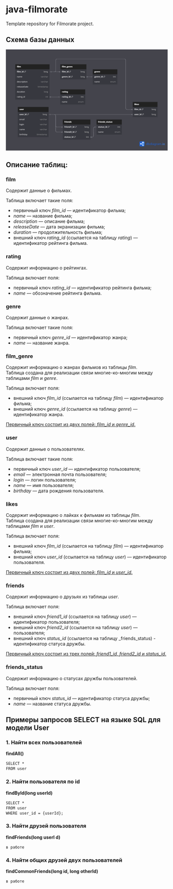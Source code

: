 # java-filmorate
Template repository for Filmorate project.

## Схема базы данных
![image](src/main/resources/Filmorate.png)

## Описание таблиц:

### film
Содержит данные о фильмах. 

Таблица включает такие поля:
* первичный ключ _film_id_ — идентификатор фильма;
* _name_ — название фильма;
* _description_ — описание фильма;
* _releaseDate_ — дата экранизации фильма;
* _duration_ — продолжительность фильма;
* внешний ключ _rating_id_ (ссылается на таблицу _rating_) — идентификатор рейтинга фильма. 

### rating
Содержит информацию о рейтингах.

Таблица включает поля:
* первичный ключ _rating_id_ — идентификатор рейтинга фильма;
* _name_ — обозначение рейтинга фильма.

### genre
Содержит данные о жанрах.

Таблица включает такие поля:
* первичный ключ _genre_id_ — идентификатор жанра;
* _name_ — название жанра.

### film_genre
Содержит информацию о жанрах фильмов из таблицы _film_.  
Таблица создана для реализации связи многие-ко-многим между таблицами _film_ и _genre_.

Таблица включает поля:
* внешний ключ _film_id_ (ссылается на таблицу _film_) — идентификатор фильма;
* внешний ключ _genre_id_ (ссылается на таблицу _genre_) — идентификатор жанра.  

<u>Первичный ключ состоит из двух полей: _film_id_ и _genre_id_.</u>

### user
Содержит данные о пользователях.

Таблица включает такие поля:
* первичный ключ _user_id_ — идентификатор пользователя;
* _email_ — электронная почта пользователя;
* _login_ — логин пользователя;
* _name_ — имя пользователя;
* _birthday_ — дата рождения пользователя.

### likes
Содержит информацию о лайках к фильмам из таблицы _film_.  
Таблица создана для реализации связи многие-ко-многим между таблицами _film_ и _user_.

Таблица включает поля:
* внешний ключ _film_id_ (ссылается на таблицу _film_) — идентификатор фильма;
* внешний ключ _user_id_ (ссылается на таблицу _user_) — идентификатор пользователя.  

<u>Первичный ключ состоит из двух полей: _film_id_ и _user_id_.</u>

### friends
Содержит информацию о друзьях из таблицы _user_.  

Таблица включает поля:
* внешний ключ _friend1_id_ (ссылается на таблицу _user_) — идентификатор пользователя;
* внешний ключ _friend2_id_ (ссылается на таблицу _user_) — пользователя;
* внешний ключ _status_id_ (ссылается на таблицу _friends_status) - идентификатор статуса дружбы.
  
<u>Первичный ключ состоит из трех полей: _friend1_id_, _friend2_id_ и _status_id_.</u>


### friends_status
Содержит информацию о статусах дружбы пользователей.

Таблица включает поля:
* первичный ключ _status_id_ — идентификатор статуса дружбы;
* _name_ — название статуса дружбы.


## Примеры запросов SELECT на языке SQL для модели User

### 1. Найти всех пользователей  

**findAll()**
```
SELECT *
FROM user
```

### 2. Найти пользователя по id

**findById(long userId)**
```
SELECT *
FROM user
WHERE user_id = {userId};
```

### 3. Найти друзей пользователя  

**findFriends(long userI d)**
```
в работе
```

### 4. Найти общих друзей двух пользователей  

**findCommonFriends(long id, long otherId)**
```
в работе
```